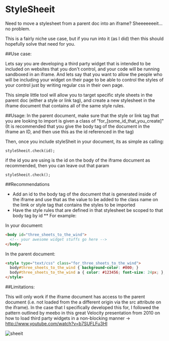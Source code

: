 StyleSheeit
===========

Need to move a stylesheet from a parent doc into an iframe? Sheeeeeeeit... no problem.

This is a fairly niche use case, but if you run into it (as I did) then this should hopefully solve that need for you.

##Use case:

Lets say you are developing a third party widget that is intended to be included on websites that you don't control, and your code will be running sandboxed in an iframe.
And lets say that you want to allow the people who will be including your widget on their page to be able to control the styles of your control just by writing regular css in their own page.


This simple little tool will allow you to target specific style sheets in the parent doc (either a style or link tag), and create a new stylesheet in the iframe document that contains all of the same style rules.


##Usage:
In the parent document, make sure that the style or link tag that you are looking to import is given a class of "for_[some_id_that_you_create]" (It is recommended that you give the body tag of the document in the iframe an ID, and then use this as the id referenced in the tag)

Then, once you include styleSheit in your document, its as simple as calling:

```
styleSheeit.check(id);
```


if the id you are using is the id on the body of the iframe document as recommended, then you can leave out that param

```
styleSheeit.check();
```

##Recommendations
* Add an id to the body tag of the document that is generated inside of the iframe and use that as the value to be added to the class name on the limk or style tag that contains the styles to be imported
* Have the style rules that are defined in that stylesheet be scoped to that body tag by id
** For example: 

In your document:

```html
<body id="three_sheets_to_the_wind">
  <!-- your awesome widget stuffs go here -->
</body>
```

In the parent document:

```html
<style type="text/css" class="for_three_sheets_to_the_wind">
  body#three_sheets_to_the_wind { background-color: #000; }
  body#three_sheets_to_the_wind a { color: #123456; font-size: 24px; };
</style>
```

##Limitations:

This will only work if the iframe document has access to the parent document (i.e. not loaded from the a different origin via the src attribute on the iframe).
In the case that I specifically developed this for, I followed the pattern outlined by meebo in this great Velocity presentation from 2010 on how to load third party widgets in a non-blocking manner -> http://www.youtube.com/watch?v=b7SUFLFu3HI



![sheeit](http://i3.kym-cdn.com/photos/images/newsfeed/000/077/680/davis_sheeeit.jpg)

